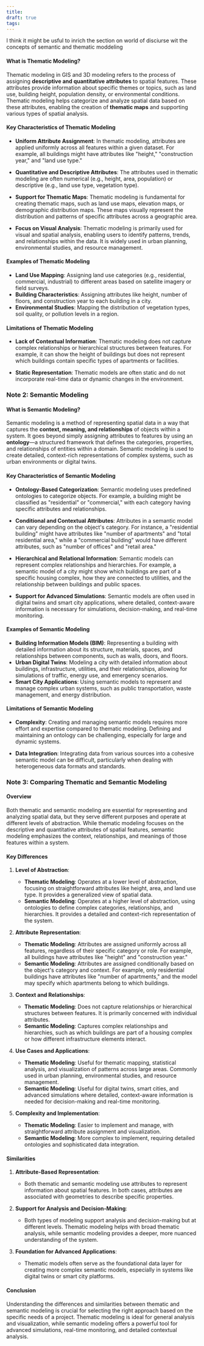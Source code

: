 ```yaml
---
title: 
draft: true
tags:
---
```

I think it might be usful to inrich the section on world of disciurse wit the concepts of semantic and thematic moddeling

#### **What is Thematic Modeling?**

Thematic modeling in GIS and 3D modeling refers to the process of assigning **descriptive and quantitative attributes** to spatial features. These attributes provide information about specific themes or topics, such as land use, building height, population density, or environmental conditions. Thematic modeling helps categorize and analyze spatial data based on these attributes, enabling the creation of **thematic maps** and supporting various types of spatial analysis.

#### **Key Characteristics of Thematic Modeling**

- **Uniform Attribute Assignment**: In thematic modeling, attributes are applied uniformly across all features within a given dataset. For example, all buildings might have attributes like "height," "construction year," and "land use type."
  
- **Quantitative and Descriptive Attributes**: The attributes used in thematic modeling are often numerical (e.g., height, area, population) or descriptive (e.g., land use type, vegetation type).

- **Support for Thematic Maps**: Thematic modeling is fundamental for creating thematic maps, such as land use maps, elevation maps, or demographic distribution maps. These maps visually represent the distribution and patterns of specific attributes across a geographic area.

- **Focus on Visual Analysis**: Thematic modeling is primarily used for visual and spatial analysis, enabling users to identify patterns, trends, and relationships within the data. It is widely used in urban planning, environmental studies, and resource management.

#### **Examples of Thematic Modeling**

- **Land Use Mapping**: Assigning land use categories (e.g., residential, commercial, industrial) to different areas based on satellite imagery or field surveys.
- **Building Characteristics**: Assigning attributes like height, number of floors, and construction year to each building in a city.
- **Environmental Studies**: Mapping the distribution of vegetation types, soil quality, or pollution levels in a region.

#### **Limitations of Thematic Modeling**

- **Lack of Contextual Information**: Thematic modeling does not capture complex relationships or hierarchical structures between features. For example, it can show the height of buildings but does not represent which buildings contain specific types of apartments or facilities.

- **Static Representation**: Thematic models are often static and do not incorporate real-time data or dynamic changes in the environment.

### **Note 2: Semantic Modeling**

#### **What is Semantic Modeling?**

Semantic modeling is a method of representing spatial data in a way that captures the **context, meaning, and relationships** of objects within a system. It goes beyond simply assigning attributes to features by using an **ontology**—a structured framework that defines the categories, properties, and relationships of entities within a domain. Semantic modeling is used to create detailed, context-rich representations of complex systems, such as urban environments or digital twins.

#### **Key Characteristics of Semantic Modeling**

- **Ontology-Based Categorization**: Semantic modeling uses predefined ontologies to categorize objects. For example, a building might be classified as "residential" or "commercial," with each category having specific attributes and relationships.

- **Conditional and Contextual Attributes**: Attributes in a semantic model can vary depending on the object's category. For instance, a "residential building" might have attributes like "number of apartments" and "total residential area," while a "commercial building" would have different attributes, such as "number of offices" and "retail area."

- **Hierarchical and Relational Information**: Semantic models can represent complex relationships and hierarchies. For example, a semantic model of a city might show which buildings are part of a specific housing complex, how they are connected to utilities, and the relationship between buildings and public spaces.

- **Support for Advanced Simulations**: Semantic models are often used in digital twins and smart city applications, where detailed, context-aware information is necessary for simulations, decision-making, and real-time monitoring.

#### **Examples of Semantic Modeling**

- **Building Information Models (BIM)**: Representing a building with detailed information about its structure, materials, spaces, and relationships between components, such as walls, doors, and floors.
- **Urban Digital Twins**: Modeling a city with detailed information about buildings, infrastructure, utilities, and their relationships, allowing for simulations of traffic, energy use, and emergency scenarios.
- **Smart City Applications**: Using semantic models to represent and manage complex urban systems, such as public transportation, waste management, and energy distribution.

#### **Limitations of Semantic Modeling**

- **Complexity**: Creating and managing semantic models requires more effort and expertise compared to thematic modeling. Defining and maintaining an ontology can be challenging, especially for large and dynamic systems.

- **Data Integration**: Integrating data from various sources into a cohesive semantic model can be difficult, particularly when dealing with heterogeneous data formats and standards.

### **Note 3: Comparing Thematic and Semantic Modeling**

#### **Overview**

Both thematic and semantic modeling are essential for representing and analyzing spatial data, but they serve different purposes and operate at different levels of abstraction. While thematic modeling focuses on the descriptive and quantitative attributes of spatial features, semantic modeling emphasizes the context, relationships, and meanings of those features within a system.

#### **Key Differences**

1. **Level of Abstraction**:
   - **Thematic Modeling**: Operates at a lower level of abstraction, focusing on straightforward attributes like height, area, and land use type. It provides a generalized view of spatial data.
   - **Semantic Modeling**: Operates at a higher level of abstraction, using ontologies to define complex categories, relationships, and hierarchies. It provides a detailed and context-rich representation of the system.

2. **Attribute Representation**:
   - **Thematic Modeling**: Attributes are assigned uniformly across all features, regardless of their specific category or role. For example, all buildings have attributes like "height" and "construction year."
   - **Semantic Modeling**: Attributes are assigned conditionally based on the object's category and context. For example, only residential buildings have attributes like "number of apartments," and the model may specify which apartments belong to which buildings.

3. **Context and Relationships**:
   - **Thematic Modeling**: Does not capture relationships or hierarchical structures between features. It is primarily concerned with individual attributes.
   - **Semantic Modeling**: Captures complex relationships and hierarchies, such as which buildings are part of a housing complex or how different infrastructure elements interact.

4. **Use Cases and Applications**:
   - **Thematic Modeling**: Useful for thematic mapping, statistical analysis, and visualization of patterns across large areas. Commonly used in urban planning, environmental studies, and resource management.
   - **Semantic Modeling**: Useful for digital twins, smart cities, and advanced simulations where detailed, context-aware information is needed for decision-making and real-time monitoring.

5. **Complexity and Implementation**:
   - **Thematic Modeling**: Easier to implement and manage, with straightforward attribute assignment and visualization.
   - **Semantic Modeling**: More complex to implement, requiring detailed ontologies and sophisticated data integration.

#### **Similarities**

1. **Attribute-Based Representation**:
   - Both thematic and semantic modeling use attributes to represent information about spatial features. In both cases, attributes are associated with geometries to describe specific properties.

2. **Support for Analysis and Decision-Making**:
   - Both types of modeling support analysis and decision-making but at different levels. Thematic modeling helps with broad thematic analysis, while semantic modeling provides a deeper, more nuanced understanding of the system.

3. **Foundation for Advanced Applications**:
   - Thematic models often serve as the foundational data layer for creating more complex semantic models, especially in systems like digital twins or smart city platforms.

#### **Conclusion**

Understanding the differences and similarities between thematic and semantic modeling is crucial for selecting the right approach based on the specific needs of a project. Thematic modeling is ideal for general analysis and visualization, while semantic modeling offers a powerful tool for advanced simulations, real-time monitoring, and detailed contextual analysis.
